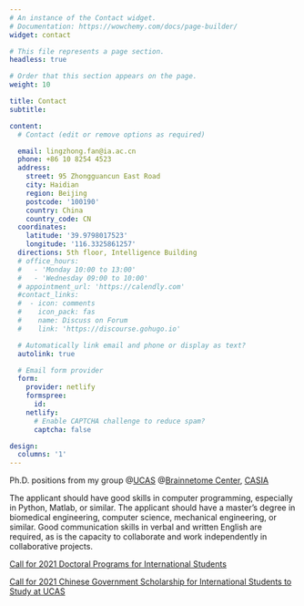```yaml
---
# An instance of the Contact widget.
# Documentation: https://wowchemy.com/docs/page-builder/
widget: contact

# This file represents a page section.
headless: true

# Order that this section appears on the page.
weight: 10

title: Contact
subtitle:

content:
  # Contact (edit or remove options as required)

  email: lingzhong.fan@ia.ac.cn
  phone: +86 10 8254 4523
  address:
    street: 95 Zhongguancun East Road
    city: Haidian
    region: Beijing
    postcode: '100190'
    country: China
    country_code: CN
  coordinates:
    latitude: '39.9798017523'
    longitude: '116.3325861257'
  directions: 5th floor, Intelligence Building
  # office_hours:
  #   - 'Monday 10:00 to 13:00'
  #   - 'Wednesday 09:00 to 10:00'
  # appointment_url: 'https://calendly.com'
  #contact_links:
  #  - icon: comments
  #    icon_pack: fas
  #    name: Discuss on Forum
  #    link: 'https://discourse.gohugo.io'

  # Automatically link email and phone or display as text?
  autolink: true

  # Email form provider
  form:
    provider: netlify
    formspree:
      id:
    netlify:
      # Enable CAPTCHA challenge to reduce spam?
      captcha: false

design:
  columns: '1'
---
```


Ph.D. positions from my group @[UCAS](https://english.ucas.ac.cn/) @[Brainnetome Center](http://www.brainnetome.org/), [CASIA](http://english.ia.cas.cn/)

The applicant should have good skills in computer programming, especially in Python, Matlab, or similar. The applicant should have a master’s degree in biomedical engineering, computer science, mechanical engineering, or similar. Good communication skills in verbal and written English are required, as is the capacity to collaborate and work independently in collaborative projects.

[Call for 2021 Doctoral Programs for International Students](https://english.ucas.ac.cn/index.php/admission/international-students/phd-programs/5809-call-for-2021-doctoral-programs-for-international-students)

[Call for 2021 Chinese Government Scholarship for International Students to Study at UCAS](https://english.ucas.ac.cn/index.php/admission/international-students/scholarship-financial-aid/5811-call-for-2021-chinese-government-scholarship-for-international-students-to-study-at-ucas)
